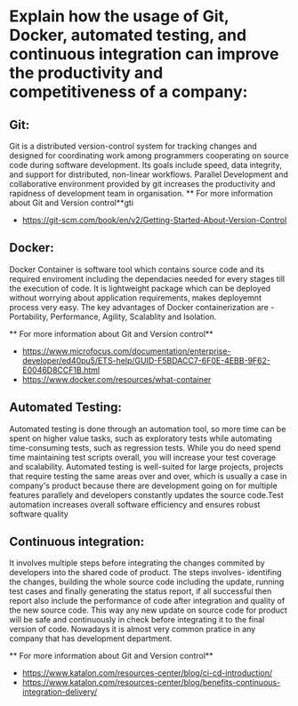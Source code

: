 # Explain how the usage of Git, Docker, automated testing, and continuous integration can improve the productivity and competitiveness of a company:

## Git:
Git is a distributed version-control system for tracking changes and designed for coordinating work among programmers cooperating on source code during software development. Its goals include speed, data integrity, and support for distributed, non-linear workflows. Parallel Development and collaborative environment provided by git increases the productivity and rapidness of development team in organisation. 
** For more information about Git and Version control**gti
- https://git-scm.com/book/en/v2/Getting-Started-About-Version-Control


## Docker:
Docker Container is software tool which contains source code and its required enviroment including the dependacies needed for every stages till the execution of code. It is lightweight package which can be deployed without worrying about application requirements, makes deployemnt process very easy. The key advantages of Docker containerization are - Portability, Performance, Agility, Scalablity and Isolation.

** For more information about Git and Version control**
- https://www.microfocus.com/documentation/enterprise-developer/ed40pu5/ETS-help/GUID-F5BDACC7-6F0E-4EBB-9F62-E0046D8CCF1B.html
- https://www.docker.com/resources/what-container

## Automated Testing:
Automated testing is done through an automation tool, so more time can be spent on higher value tasks, such as exploratory tests while automating time-consuming tests, such as regression tests.  While you do need spend time maintaining test scripts overall, you will increase your test coverage and scalability. Automated testing is well-suited for large projects, projects that require testing the same areas over and over, which is usually a case in company's product because there are development going on for multiple features parallely and developers constantly updates the source code.Test automation increases overall software efficiency and ensures robust software quality

## Continuous integration:

It involves multiple steps before integrating the changes commited by developers into the shared code of product. The steps involves- identifing the changes, building the whole source code including the update, running test cases and finally generating the status report, if all successful then report also include the performance of code after integration and quality of the new source code. This way any new update on source code for product will be safe and continuously in check before integrating it to the final version of code. Nowadays it is almost very common pratice in any company that has development department.

** For more information about Git and Version control**
- https://www.katalon.com/resources-center/blog/ci-cd-introduction/
- https://www.katalon.com/resources-center/blog/benefits-continuous-integration-delivery/
